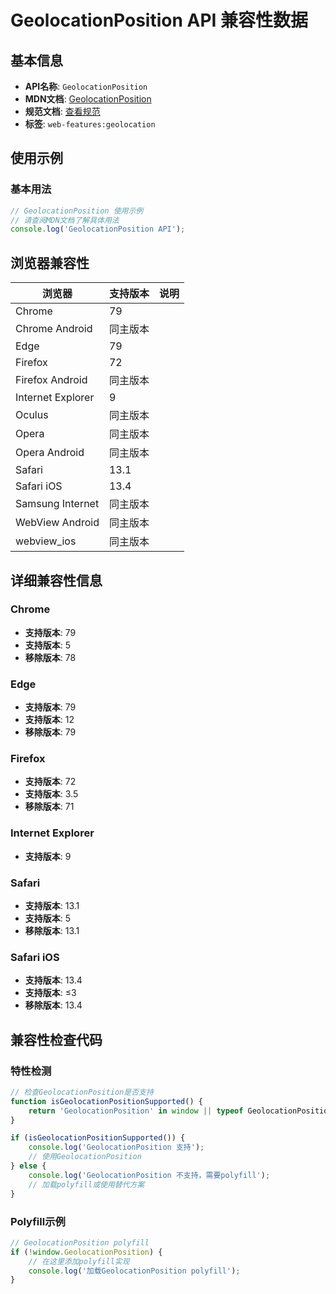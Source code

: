 # GeolocationPosition API 兼容性数据

## 基本信息

- **API名称**: `GeolocationPosition`
- **MDN文档**: [GeolocationPosition](https://developer.mozilla.org/docs/Web/API/GeolocationPosition)
- **规范文档**: [查看规范](https://w3c.github.io/geolocation/#position_interface)
- **标签**: `web-features:geolocation`

## 使用示例

### 基本用法

```javascript
// GeolocationPosition 使用示例
// 请查阅MDN文档了解具体用法
console.log('GeolocationPosition API');
```

## 浏览器兼容性

| 浏览器 | 支持版本 | 说明 |
|--------|----------|------|
| Chrome | 79 |  |
| Chrome Android | 同主版本 |  |
| Edge | 79 |  |
| Firefox | 72 |  |
| Firefox Android | 同主版本 |  |
| Internet Explorer | 9 |  |
| Oculus | 同主版本 |  |
| Opera | 同主版本 |  |
| Opera Android | 同主版本 |  |
| Safari | 13.1 |  |
| Safari iOS | 13.4 |  |
| Samsung Internet | 同主版本 |  |
| WebView Android | 同主版本 |  |
| webview_ios | 同主版本 |  |

## 详细兼容性信息

### Chrome

- **支持版本**: 79
- **支持版本**: 5
- **移除版本**: 78

### Edge

- **支持版本**: 79
- **支持版本**: 12
- **移除版本**: 79

### Firefox

- **支持版本**: 72
- **支持版本**: 3.5
- **移除版本**: 71

### Internet Explorer

- **支持版本**: 9

### Safari

- **支持版本**: 13.1
- **支持版本**: 5
- **移除版本**: 13.1

### Safari iOS

- **支持版本**: 13.4
- **支持版本**: ≤3
- **移除版本**: 13.4

## 兼容性检查代码

### 特性检测

```javascript
// 检查GeolocationPosition是否支持
function isGeolocationPositionSupported() {
    return 'GeolocationPosition' in window || typeof GeolocationPosition !== 'undefined';
}

if (isGeolocationPositionSupported()) {
    console.log('GeolocationPosition 支持');
    // 使用GeolocationPosition
} else {
    console.log('GeolocationPosition 不支持，需要polyfill');
    // 加载polyfill或使用替代方案
}
```

### Polyfill示例

```javascript
// GeolocationPosition polyfill
if (!window.GeolocationPosition) {
    // 在这里添加polyfill实现
    console.log('加载GeolocationPosition polyfill');
}
```

